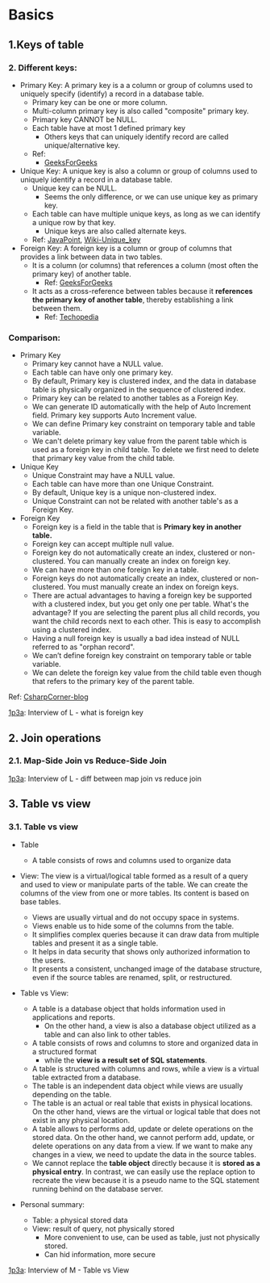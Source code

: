# Basics

## 1.Keys of table

### 2. Different keys:

- Primary Key: A primary key is a a column or group of columns used to uniquely specify (identify) a record in a database table.
  - Primary key can be one or more column.
  - Multi-column primary key is also called "composite" primary key.
  - Primary key CANNOT be NULL.
  - Each table have at most 1 defined primary key
    - Others keys that can uniquely identify record are called unique/alternative key.
  - Ref: 
    - [GeeksForGeeks](https://www.geeksforgeeks.org/difference-between-primary-key-and-foreign-key/)
- Unique Key: A unique key is also a column or group of columns used to uniquely identify a record in a database table.
  - Unique key can be NULL. 
    - Seems the only difference, or we can use unique key as primary key.
  - Each table can have multiple unique keys, as long as we can identify a unique row by that key.
    - Unique keys are also called alternate keys.
  - Ref: [JavaPoint](https://www.javatpoint.com/unique-key-in-sql), [Wiki-Unique_key](https://en.wikipedia.org/wiki/Unique_key)
- Foreign Key: A foreign key is a column or group of columns that provides a link between data in two tables. 
  - It is a column (or columns) that references a column (most often the primary key) of another table.
    - Ref: [GeeksForGeeks](https://www.geeksforgeeks.org/difference-between-primary-key-and-foreign-key/)
  - It acts as a cross-reference between tables because it **references the primary key of another table**, thereby establishing a link between them.
    - Ref: [Techopedia](https://www.techopedia.com/definition/7272/foreign-key)

### Comparison: 

- Primary Key
  - Primary key cannot have a NULL value.
  - Each table can have only one primary key.
  - By default, Primary key is clustered index, and the data in database table is physically organized in the sequence of clustered index.
  - Primary key can be related to another tables as a Foreign Key.
  - We can generate ID automatically with the help of Auto Increment field. Primary key supports Auto Increment value.
  - We can define Primary key constraint on temporary table and table variable.
  - We can't delete primary key value from the parent table which is used as a foreign key in child table. To delete we first need to delete that primary key value from the child table.
- Unique Key
  - Unique Constraint may have a NULL value.
  - Each table can have more than one Unique Constraint.
  - By default, Unique key is a unique non-clustered index.
  - Unique Constraint can not be related with another table's as a Foreign Key.
- Foreign Key
  - Foreign key is a field in the table that is **Primary key in another table.**
  - Foreign key can accept multiple null value.
  - Foreign key do not automatically create an index, clustered or non-clustered. You can manually create an index on foreign key.
  - We can have more than one foreign key in a table.
  - Foreign keys do not automatically create an index, clustered or non-clustered. You must manually create an index on foreign keys.
  - There are actual advantages to having a foreign key be supported with a clustered index, but you get only one per table. What's the advantage? If you are selecting the parent plus all child records, you want the child records next to each other. This is easy to accomplish using a clustered index.
  - Having a null foreign key is usually a bad idea instead of NULL  referred to as "orphan record".
  - We can’t define foreign key constraint on temporary table or table variable.
  - We can delete the foreign key value from the child table even though that refers to the primary key of the parent table.

Ref: [CsharpCorner-blog](https://www.c-sharpcorner.com/blogs/difference-between-primary-key-unique-key-and-foreign-key1)

[1p3a](https://www.1point3acres.com/bbs/thread-820480-1-1.html): Interview of L - what is foreign key

## 2. Join operations

### 2.1. Map-Side Join vs Reduce-Side Join

[1p3a](https://www.1point3acres.com/bbs/thread-820480-1-1.html): Interview of L - diff between map join vs reduce join

## 3. Table vs view

### 3.1. Table vs view

- Table
  - A table consists of rows and columns used to organize data 


- View: The view is a virtual/logical table formed as a result of a query and used to view or manipulate parts of the table. We can create the columns of the view from one or more tables. Its content is based on base tables.
  - Views are usually virtual and do not occupy space in systems.
  - Views enable us to hide some of the columns from the table.
  - It simplifies complex queries because it can draw data from multiple tables and present it as a single table.
  - It helps in data security that shows only authorized information to the users.
  - It presents a consistent, unchanged image of the database structure, even if the source tables are renamed, split, or restructured.

- Table vs View:
  - A table is a database object that holds information used in applications and reports. 
    - On the other hand, a view is also a database object utilized as a table and can also link to other tables.
  - A table consists of rows and columns to store and organized data in a structured format
    - while the **view is a result set of SQL statements**.
  - A table is structured with columns and rows, while a view is a virtual table extracted from a database.
  - The table is an independent data object while views are usually depending on the table.
  - The table is an actual or real table that exists in physical locations. On the other hand, views are the virtual or logical table that does not exist in any physical location.
  - A table allows to performs add, update or delete operations on the stored data. On the other hand, we cannot perform add, update, or delete operations on any data from a view. If we want to make any changes in a view, we need to update the data in the source tables.
  - We cannot replace the **table object** directly because it is **stored as a physical entry**. In contrast, we can easily use the replace option to recreate the view because it is a pseudo name to the SQL statement running behind on the database server.


- Personal summary:
  - Table: a physical stored data
  - View: result of query, not physically stored
    - More convenient to use, can be used as table, just not physically stored.
    - Can hid information, more secure

[1p3a](https://www.1point3acres.com/bbs/thread-818409-1-1.html): Interview of M - Table vs View





